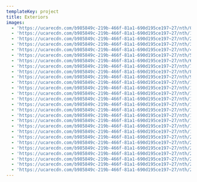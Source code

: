 ```yaml
---
templateKey: project
title: Exteriors
images:
  - 'https://ucarecdn.com/b985849c-219b-466f-81a1-690d195ce197~27/nth/0/'
  - 'https://ucarecdn.com/b985849c-219b-466f-81a1-690d195ce197~27/nth/1/'
  - 'https://ucarecdn.com/b985849c-219b-466f-81a1-690d195ce197~27/nth/2/'
  - 'https://ucarecdn.com/b985849c-219b-466f-81a1-690d195ce197~27/nth/3/'
  - 'https://ucarecdn.com/b985849c-219b-466f-81a1-690d195ce197~27/nth/4/'
  - 'https://ucarecdn.com/b985849c-219b-466f-81a1-690d195ce197~27/nth/5/'
  - 'https://ucarecdn.com/b985849c-219b-466f-81a1-690d195ce197~27/nth/6/'
  - 'https://ucarecdn.com/b985849c-219b-466f-81a1-690d195ce197~27/nth/7/'
  - 'https://ucarecdn.com/b985849c-219b-466f-81a1-690d195ce197~27/nth/8/'
  - 'https://ucarecdn.com/b985849c-219b-466f-81a1-690d195ce197~27/nth/9/'
  - 'https://ucarecdn.com/b985849c-219b-466f-81a1-690d195ce197~27/nth/10/'
  - 'https://ucarecdn.com/b985849c-219b-466f-81a1-690d195ce197~27/nth/11/'
  - 'https://ucarecdn.com/b985849c-219b-466f-81a1-690d195ce197~27/nth/12/'
  - 'https://ucarecdn.com/b985849c-219b-466f-81a1-690d195ce197~27/nth/13/'
  - 'https://ucarecdn.com/b985849c-219b-466f-81a1-690d195ce197~27/nth/14/'
  - 'https://ucarecdn.com/b985849c-219b-466f-81a1-690d195ce197~27/nth/15/'
  - 'https://ucarecdn.com/b985849c-219b-466f-81a1-690d195ce197~27/nth/16/'
  - 'https://ucarecdn.com/b985849c-219b-466f-81a1-690d195ce197~27/nth/17/'
  - 'https://ucarecdn.com/b985849c-219b-466f-81a1-690d195ce197~27/nth/18/'
  - 'https://ucarecdn.com/b985849c-219b-466f-81a1-690d195ce197~27/nth/19/'
  - 'https://ucarecdn.com/b985849c-219b-466f-81a1-690d195ce197~27/nth/20/'
  - 'https://ucarecdn.com/b985849c-219b-466f-81a1-690d195ce197~27/nth/21/'
  - 'https://ucarecdn.com/b985849c-219b-466f-81a1-690d195ce197~27/nth/22/'
  - 'https://ucarecdn.com/b985849c-219b-466f-81a1-690d195ce197~27/nth/23/'
  - 'https://ucarecdn.com/b985849c-219b-466f-81a1-690d195ce197~27/nth/24/'
  - 'https://ucarecdn.com/b985849c-219b-466f-81a1-690d195ce197~27/nth/25/'
  - 'https://ucarecdn.com/b985849c-219b-466f-81a1-690d195ce197~27/nth/26/'
---
```


